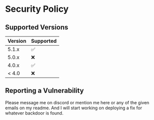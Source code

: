 # Security Policy
## Supported Versions


| Version | Supported          |
| ------- | ------------------ |
| 5.1.x   | :white_check_mark: |
| 5.0.x   | :x:                |
| 4.0.x   | :white_check_mark: |
| < 4.0   | :x:                |

## Reporting a Vulnerability

Please message me on discord or mention me here or any of the given emails on my readme.
And I will start working on deploying a fix for whatever backdoor is found.


